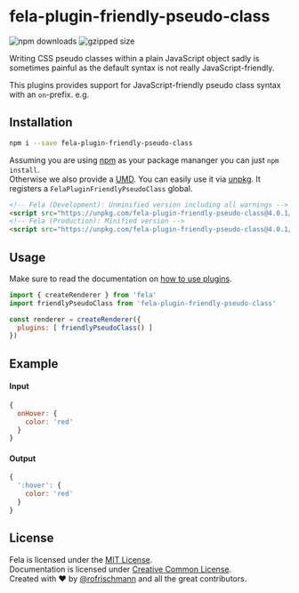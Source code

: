 # fela-plugin-friendly-pseudo-class


<img alt="npm downloads" src="https://img.shields.io/npm/dm/fela-plugin-friendly-pseudo-class.svg">
<img alt="gzipped size" src="https://img.shields.io/badge/gzipped-0.48kb-brightgreen.svg">

Writing CSS pseudo classes within a plain JavaScript object sadly is sometimes painful as the default syntax is not really JavaScript-friendly.<br>

This plugins provides support for JavaScript-friendly pseudo class syntax with an `on`-prefix. e.g.

## Installation
```sh
npm i --save fela-plugin-friendly-pseudo-class
```
Assuming you are using [npm](https://www.npmjs.com) as your package mananger you can just `npm install`.<br>
Otherwise we also provide a [UMD](https://github.com/umdjs/umd). You can easily use it via [unpkg](https://unpkg.com/). It registers a `FelaPluginFriendlyPseudoClass` global.
```HTML
<!-- Fela (Development): Unminified version including all warnings -->
<script src="https://unpkg.com/fela-plugin-friendly-pseudo-class@4.0.1/dist/fela-plugin-friendly-pseudo-class.js"></script>
<!-- Fela (Production): Minified version -->
<script src="https://unpkg.com/fela-plugin-friendly-pseudo-class@4.0.1/dist/fela-plugin-friendly-pseudo-class.min.js"></script>
```

## Usage
Make sure to read the documentation on [how to use plugins](http://fela.js.org/docs/advanced/Plugins.html).

```javascript
import { createRenderer } from 'fela'
import friendlyPseudoClass from 'fela-plugin-friendly-pseudo-class'

const renderer = createRenderer({
  plugins: [ friendlyPseudoClass() ]
})
```


## Example

#### Input
```javascript
{
  onHover: {
    color: 'red'
  }
}
```
#### Output
```javascript
{
  ':hover': {
    color: 'red'
  }
}
```

## License
Fela is licensed under the [MIT License](http://opensource.org/licenses/MIT).<br>
Documentation is licensed under [Creative Common License](http://creativecommons.org/licenses/by/4.0/).<br>
Created with ♥ by [@rofrischmann](http://rofrischmann.de) and all the great contributors.
